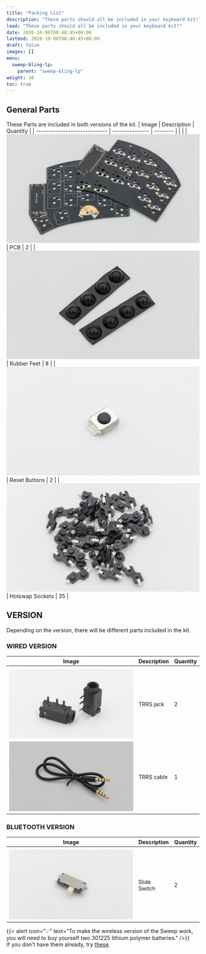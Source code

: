 ```yaml
---
title: "Packing List"
description: "These parts should all be included in your keyboard kit!"
lead: "These parts should all be included in your keyboard kit!"
date: 2020-10-06T08:48:45+00:00
lastmod: 2020-10-06T08:48:45+00:00
draft: false
images: []
menu:
  sweep-bling-lp:
    parent: "sweep-bling-lp"
weight: 10
toc: true
---
```


## General Parts

These Parts are included in both versions of the kit.
| Image | Description | Quantity |
| ----------------------------- | --------------- | -------- |
| |
| ![PCB](sweep-pcb.png) | PCB | 2 |
| ![rubber feet](feet.png) | Rubber Feet | 8 |
| ![reset button](omron-b3u.png) | Reset Buttons | 2 |
| ![hs-sockets](HS-sockets.png) | Hotswap Sockets | 35 |

## VERSION

Depending on the version, there will be different parts included in the kit.

### WIRED VERSION

| Image                    | Description | Quantity |
| ------------------------ | ----------- | -------- |
|                          |
| ![trrs jack](trrs.png)   | TRRS jack   | 2        |
| ![trrs cable](cable.jpg) | TRRS cable  | 1        |

### BLUETOOTH VERSION

| Image                       | Description  | Quantity |
| --------------------------- | ------------ | -------- |
|                             |
| ![switch](slide-switch.png) | Slide Switch | 2        |

{{< alert icon="💡" text="To make the wireless version of the Sweep work, you will need to buy yourself two 301225 lithium polymer batteries." />}}
<br />If you don't have them already, try [these](https://www.ebay.de/itm/225583445158).
